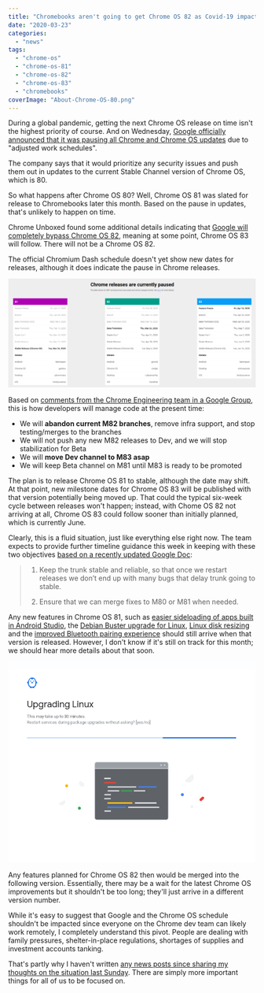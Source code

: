 ```yaml
---
title: "Chromebooks aren't going to get Chrome OS 82 as Covid-19 impacts Google work schedules and the version will be skipped"
date: "2020-03-23"
categories: 
  - "news"
tags: 
  - "chrome-os"
  - "chrome-os-81"
  - "chrome-os-82"
  - "chrome-os-83"
  - "chromebooks"
coverImage: "About-Chrome-OS-80.png"
---
```


During a global pandemic, getting the next Chrome OS release on time isn't the highest priority of course. And on Wednesday, [Google officially announced that it was pausing all Chrome and Chrome OS updates](https://chromereleases.googleblog.com/2020/03/upcoming-chrome-and-chrome-os-releases.html) due to "adjusted work schedules".

The company says that it would prioritize any security issues and push them out in updates to the current Stable Channel version of Chrome OS, which is 80.

So what happens after Chrome OS 80? Well, Chrome OS 81 was slated for release to Chromebooks later this month. Based on the pause in updates, that's unlikely to happen on time.

Chrome Unboxed found some additional details indicating that [Google will completely bypass Chrome OS 82](https://chromeunboxed.com/chrome-os-version-82-abandoned-delays-release/), meaning at some point, Chrome OS 83 will follow. There will not be a Chrome OS 82.

The official Chromium Dash schedule doesn't yet show new dates for releases, although it does indicate the pause in Chrome releases.

![](images/Screenshot-from-2020-03-23-11-50-57-1024x449.png)

Based on [comments from the Chrome Engineering team in a Google Group](https://groups.google.com/a/chromium.org/forum/#!topic/chromium-dev/Vn7uzglqLz0), this is how developers will manage code at the present time:

- We will **abandon current M82 branches**, remove infra support, and stop testing/merges to the branches
- We will not push any new M82 releases to Dev, and we will stop stabilization for Beta
- We will **move Dev channel to M83 asap**
- We will keep Beta channel on M81 until M83 is ready to be promoted 

The plan is to release Chrome OS 81 to stable, although the date may shift. At that point, new milestone dates for Chrome OS 83 will be published with that version potentially being moved up. That could the typical six-week cycle between releases won't happen; instead, with Chome OS 82 not arriving at all, Chrome OS 83 could follow sooner than initially planned, which is currently June.

Clearly, this is a fluid situation, just like everything else right now. The team expects to provide further timeline guidance this week in keeping with these two objectives [based on a recently updated Google Doc](https://docs.google.com/document/d/1dppYMaUK0A0PxzRZC647WsCAAK-8ccuH6l7rMAhdwL8/edit):

> 1) Keep the trunk stable and reliable, so that once we restart releases we don’t end up with many bugs that delay trunk going to stable.
> 
> 2) Ensure that we can merge fixes to M80 or M81 when needed.

Any new features in Chrome OS 81, such as [easier sideloading of apps built in Android Studio](https://www.aboutchromebooks.com/news/chrome-os-81-to-bridge-the-android-container-and-android-studio-for-easier-sideloads-on-chromebooks/), the [Debian Buster upgrade for Linux](https://www.aboutchromebooks.com/news/chrome-os-81-dev-channel-adds-buster-upgrade-linux-disk-resizing-custom-username-chromebook/), [Linux disk resizing](https://www.aboutchromebooks.com/news/linux-disk-resizing-on-chromebooks-pushed-back-to-chrome-os-81/) and the [improved Bluetooth pairing experience](https://www.aboutchromebooks.com/news/chrome-os-81-to-improve-pairing-experience-for-your-bluetooth-keyboard-and-mouse/) should still arrive when that version is released. However, I don't know if it's still on track for this month; we should hear more details about that soon.

![](images/Upgrading-Linux-from-Stretch-to-Buster.png)

Any features planned for Chrome OS 82 then would be merged into the following version. Essentially, there may be a wait for the latest Chrome OS improvements but it shouldn't be too long; they'll just arrive in a different version number.

While it's easy to suggest that Google and the Chrome OS schedule shouldn't be impacted since everyone on the Chrome dev team can likely work remotely, I completely understand this pivot. People are dealing with family pressures, shelter-in-place regulations, shortages of supplies and investment accounts tanking.

That's partly why I haven't written [any news posts since sharing my thoughts on the situation last Sunday](https://www.aboutchromebooks.com/news/this-post-has-nothing-to-do-with-chromebooks/). There are simply more important things for all of us to be focused on.
